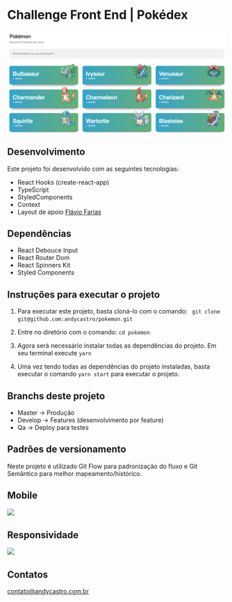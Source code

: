 # Challenge Front End | Pokédex

![](printDesktop.png)

## Desenvolvimento

Este projeto foi desenvolvido com as seguintes tecnologias:

- React Hooks (create-react-app)
- TypeScript
- StyledComponents
- Context
- Layout de apoio [Flávio Farias](https://www.figma.com/file/THLxZSlOoUYMZrjFg0Kl1M/Pok%C3%A9dex?node-id=0%3A1)

## Dependências

- React Debouce Input
- React Router Dom
- React Spinners Kit
- Styled Components

## Instruções para executar o projeto

1. Para executar este projeto, basta cloná-lo com o comando: ``` git clone git@github.com:andycastro/pokemon.git```

2. Entre no diretório com o comando: ``` cd pokemon ```

3. Agora será necessário instalar todas as dependências do projeto. Em seu terminal execute ``` yarn ```
4. Uma vez tendo todas as dependências do projeto instaladas, basta executar o comando ``` yarn start ``` para executar o projeto.


## Branchs deste projeto

- Master -> Produção
- Develop -> Features (desenvolvimento por feature)
- Qa -> Deploy para testes

## Padrões de versionamento
Neste projeto é utilizado Git Flow para padronização do fluxo e Git Semântico para melhor mapeamento/histórico.

## Mobile

![](mobile.gif)

## Responsividade
![](responsive.gif)

## Contatos
contato@andycastro.com.br
